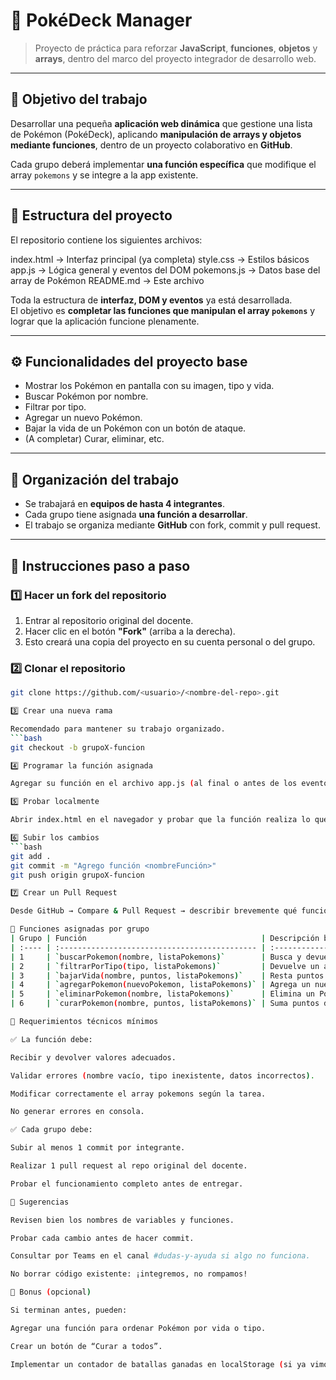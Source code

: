 # 🧩 PokéDeck Manager

> Proyecto de práctica para reforzar **JavaScript**, **funciones**, **objetos** y **arrays**, dentro del marco del proyecto integrador de desarrollo web.

---

## 🎯 Objetivo del trabajo

Desarrollar una pequeña **aplicación web dinámica** que gestione una lista de Pokémon (PokéDeck), aplicando **manipulación de arrays y objetos mediante funciones**, dentro de un proyecto colaborativo en **GitHub**.

Cada grupo deberá implementar **una función específica** que modifique el array `pokemons` y se integre a la app existente.

---

## 🧱 Estructura del proyecto

El repositorio contiene los siguientes archivos:

index.html → Interfaz principal (ya completa)
style.css → Estilos básicos
app.js → Lógica general y eventos del DOM
pokemons.js → Datos base del array de Pokémon
README.md → Este archivo

Toda la estructura de **interfaz, DOM y eventos** ya está desarrollada.  
El objetivo es **completar las funciones que manipulan el array `pokemons`** y lograr que la aplicación funcione plenamente.

---

## ⚙️ Funcionalidades del proyecto base

- Mostrar los Pokémon en pantalla con su imagen, tipo y vida.
- Buscar Pokémon por nombre.
- Filtrar por tipo.
- Agregar un nuevo Pokémon.
- Bajar la vida de un Pokémon con un botón de ataque.
- (A completar) Curar, eliminar, etc.

---

## 👥 Organización del trabajo

- Se trabajará en **equipos de hasta 4 integrantes**.
- Cada grupo tiene asignada **una función a desarrollar**.
- El trabajo se organiza mediante **GitHub** con fork, commit y pull request.

---

## 🚀 Instrucciones paso a paso

### 1️⃣ Hacer un fork del repositorio

1. Entrar al repositorio original del docente.
2. Hacer clic en el botón **"Fork"** (arriba a la derecha).
3. Esto creará una copia del proyecto en su cuenta personal o del grupo.

### 2️⃣ Clonar el repositorio

````bash
git clone https://github.com/<usuario>/<nombre-del-repo>.git

3️⃣ Crear una nueva rama

Recomendado para mantener su trabajo organizado.
```bash
git checkout -b grupoX-funcion

4️⃣ Programar la función asignada

Agregar su función en el archivo app.js (al final o antes de los eventos según corresponda).

5️⃣ Probar localmente

Abrir index.html en el navegador y probar que la función realiza lo que se pide sin errores en consola.

6️⃣ Subir los cambios
```bash
git add .
git commit -m "Agrego función <nombreFunción>"
git push origin grupoX-funcion

7️⃣ Crear un Pull Request

Desde GitHub → Compare & Pull Request → describir brevemente qué función implementaron.

🧠 Funciones asignadas por grupo
| Grupo | Función                                       | Descripción breve                                                                |
| :---- | :-------------------------------------------- | :------------------------------------------------------------------------------- |
| 1     | `buscarPokemon(nombre, listaPokemons)`        | Busca y devuelve un Pokémon por nombre. Devuelve array vacío si no lo encuentra. |
| 2     | `filtrarPorTipo(tipo, listaPokemons)`         | Devuelve un array filtrado por tipo.                                             |
| 3     | `bajarVida(nombre, puntos, listaPokemons)`    | Resta puntos de vida, sin permitir valores negativos.                            |
| 4     | `agregarPokemon(nuevoPokemon, listaPokemons)` | Agrega un nuevo Pokémon validando duplicados y datos.                            |
| 5     | `eliminarPokemon(nombre, listaPokemons)`      | Elimina un Pokémon del array según nombre.                                       |
| 6     | `curarPokemon(nombre, puntos, listaPokemons)` | Suma puntos de vida sin superar 100.                                             |

🧩 Requerimientos técnicos mínimos

✅ La función debe:

Recibir y devolver valores adecuados.

Validar errores (nombre vacío, tipo inexistente, datos incorrectos).

Modificar correctamente el array pokemons según la tarea.

No generar errores en consola.

✅ Cada grupo debe:

Subir al menos 1 commit por integrante.

Realizar 1 pull request al repo original del docente.

Probar el funcionamiento completo antes de entregar.

🧭 Sugerencias

Revisen bien los nombres de variables y funciones.

Probar cada cambio antes de hacer commit.

Consultar por Teams en el canal #dudas-y-ayuda si algo no funciona.

No borrar código existente: ¡integremos, no rompamos!

🧠 Bonus (opcional)

Si terminan antes, pueden:

Agregar una función para ordenar Pokémon por vida o tipo.

Crear un botón de “Curar a todos”.

Implementar un contador de batallas ganadas en localStorage (si ya vimos el tema).
````
